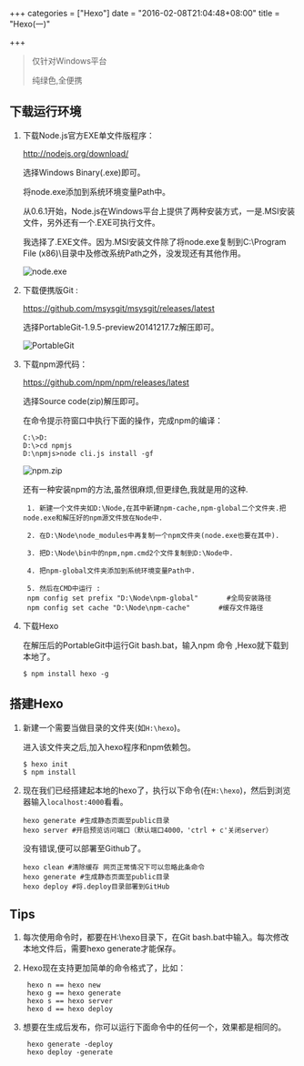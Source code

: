 +++
categories = ["Hexo"]
date = "2016-02-08T21:04:48+08:00"
title = "Hexo(一)"

+++

<!--more-->

> 仅针对Windows平台
>
> 纯绿色,全便携

## 下载运行环境

1. 下载Node.js官方EXE单文件版程序：

    http://nodejs.org/download/

    选择Windows Binary(.exe)即可。

    将node.exe添加到系统环境变量Path中。

    从0.6.1开始，Node.js在Windows平台上提供了两种安装方式，一是.MSI安装文件，另外还有一个.EXE可执行文件。

    我选择了.EXE文件。因为.MSI安装文件除了将node.exe复制到C:\Program File (x86)\目录中及修改系统Path之外，没发现还有其他作用。

    ![node.exe](/uploads/node.png)

2. 下载便携版Git :

    https://github.com/msysgit/msysgit/releases/latest

    选择PortableGit-1.9.5-preview20141217.7z解压即可。

    ![PortableGit](/uploads/PortableGit.png)

3. 下载npm源代码：

    https://github.com/npm/npm/releases/latest

    选择Source code(zip)解压即可。

    在命令提示符窗口中执行下面的操作，完成npm的编译：

    ````
    C:\>D:
    D:\>cd npmjs
    D:\npmjs>node cli.js install -gf
    ````

    ![npm.zip](/uploads/npm.png)

    还有一种安装npm的方法,虽然很麻烦,但更绿色,我就是用的这种.

        1. 新建一个文件夹如D:\Node,在其中新建npm-cache,npm-global二个文件夹.把node.exe和解压好的npm源文件放在Node中.

        2. 在D:\Node\node_modules中再复制一个npm文件夹(node.exe也要在其中).

        3. 把D:\Node\bin中的npm,npm.cmd2个文件复制到D:\Node中.

        4. 把npm-global文件夹添加到系统环境变量Path中.

        5. 然后在CMD中运行 :
        npm config set prefix "D:\Node\npm-global"       #全局安装路径
        npm config set cache "D:\Node\npm-cache"       #缓存文件路径

4. 下载Hexo

    在解压后的PortableGit中运行Git bash.bat，输入npm 命令 ,Hexo就下载到本地了。
    ```
    $ npm install hexo -g
    ```

## 搭建Hexo

1. 新建一个需要当做目录的文件夹(如`H:\hexo`)。

    进入该文件夹之后,加入hexo程序和npm依赖包。
    ```
    $ hexo init
    $ npm install
    ```
2. 现在我们已经搭建起本地的hexo了，执行以下命令(在`H:\hexo`)，然后到浏览器输入`localhost:4000`看看。
    ```
    hexo generate #生成静态页面至public目录
    hexo server #开启预览访问端口（默认端口4000，'ctrl + c'关闭server）
    ```
    没有错误,便可以部署至Github了。
    ```
    hexo clean #清除缓存 网页正常情况下可以忽略此条命令
    hexo generate #生成静态页面至public目录
    hexo deploy #将.deploy目录部署到GitHub
    ```

## Tips

1. 每次使用命令时，都要在H:\hexo目录下，在Git bash.bat中输入。每次修改本地文件后，需要hexo generate才能保存。

2. Hexo现在支持更加简单的命令格式了，比如：

        hexo n == hexo new
        hexo g == hexo generate
        hexo s == hexo server
        hexo d == hexo deploy

3. 想要在生成后发布，你可以运行下面命令中的任何一个，效果都是相同的。

        hexo generate -deploy
        hexo deploy -generate
